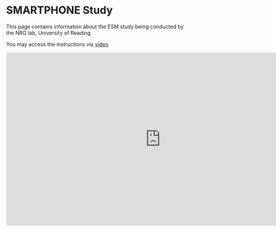 # SMARTPHONE Study
This page contains information about the ESM study being conducted by the NRG lab, University of Reading.

You may access the instructions via [video](ESM_Study/blob/main/video.md)

<iframe width="836" height="470" src="https://www.youtube.com/embed/AivE2o9IXr4" title="University of Reading || PsyMate2 || Study Instructions" frameborder="0" allow="accelerometer; autoplay; clipboard-write; encrypted-media; gyroscope; picture-in-picture" allowfullscreen></iframe>
